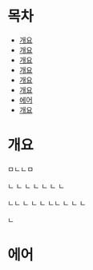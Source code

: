 # 목차

- [개요]( #개요)
- [개요]( #개요)
- [개요]( #개요)
- [개요]( #개요)
- [개요]( #개요)
- [개요]( #개요)
- [에어]( #에어)
- [개요]( #개요)



# 개요
ㅁㄴㄴㅁ

ㄴ
ㄴ
ㄴ
ㄴ
ㄴ
ㄴ
ㄴ

ㄴㄴ
ㄴ
ㄴ
ㄴ
ㄴㄴ
ㄴ
ㄴ
ㄴ

ㄴ
# 에어
